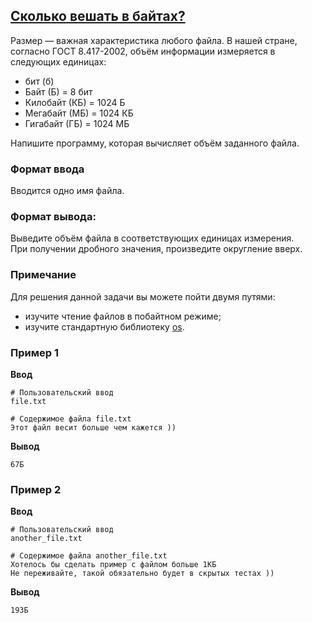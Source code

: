 ## [Сколько вешать в байтах?](../../../solutions/3.5/35_r.py)

Размер — важная характеристика любого файла. В нашей стране, согласно ГОСТ 8.417-2002, объём информации измеряется в следующих единицах:

- бит (б)
- Байт (Б) = 8 бит
- Килобайт (КБ) = 1024 Б
- Мегабайт (МБ) = 1024 КБ
- Гигабайт (ГБ) = 1024 МБ

Напишите программу, которая вычисляет объём заданного файла.

### Формат ввода

Вводится одно имя файла.

### Формат вывода:

Выведите объём файла в соответствующих единицах измерения.\
При получении дробного значения, произведите округление вверх.

### Примечание

Для решения данной задачи вы можете пойти двумя путями:

- изучите чтение файлов в побайтном режиме;
- изучите стандартную библиотеку [os](https://docs.python.org/3/library/os.path.html#os.path.getsize).


### Пример 1

**Ввод**
```plaintext
# Пользовательский ввод
file.txt

# Содержимое файла file.txt
Этот файл весит больше чем кажется ))
```

**Вывод**
```plaintext
67Б
```

### Пример 2

**Ввод**
```plaintext
# Пользовательский ввод
another_file.txt

# Содержимое файла another_file.txt
Хотелось бы сделать пример с файлом больше 1КБ
Не переживайте, такой обязательно будет в скрытых тестах ))
```

**Вывод**
```plaintext
193Б
```
